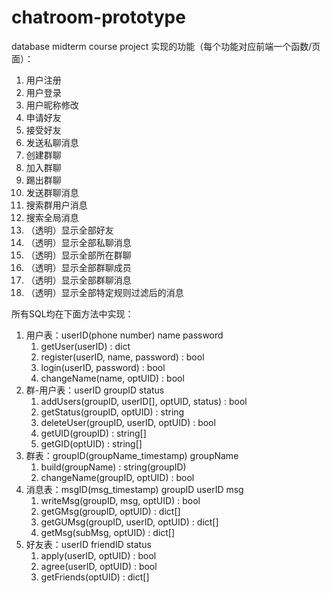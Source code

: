 # chatroom-prototype
database midterm course project
实现的功能（每个功能对应前端一个函数/页面）：
1. 用户注册
2. 用户登录
3. 用户昵称修改
4. 申请好友
5. 接受好友
6. 发送私聊消息
7. 创建群聊
8. 加入群聊
9. 踢出群聊
10. 发送群聊消息
11. 搜索群用户消息
12. 搜索全局消息
13. （透明）显示全部好友
14. （透明）显示全部私聊消息
15. （透明）显示全部所在群聊
16. （透明）显示全部群聊成员
17. （透明）显示全部群聊消息
18. （透明）显示全部特定规则过滤后的消息

所有SQL均在下面方法中实现：
1. 用户表：userID(phone number) name password
   1. getUser(userID) : dict
   2. register(userID, name, password) : bool
   3. login(userID, password) : bool
   4. changeName(name, optUID) : bool
2. 群-用户表：userID groupID status
   1. addUsers(groupID, userID[], optUID, status) : bool
   2. getStatus(groupID, optUID) : string
   3. deleteUser(groupID, userID, optUID) : bool
   4. getUID(groupID) : string[]
   5. getGID(optUID) : string[]
3. 群表：groupID(groupName_timestamp) groupName
   1. build(groupName) : string(groupID)
   2. changeName(groupID, optUID) : bool
4. 消息表：msgID(msg_timestamp) groupID userID msg
   1. writeMsg(groupID, msg, optUID) : bool
   2. getGMsg(groupID, optUID) : dict[]
   3. getGUMsg(groupID, userID, optUID) : dict[]
   4. getMsg(subMsg, optUID) : dict[]
5. 好友表：userID friendID status
   1. apply(userID, optUID) : bool
   2. agree(userID, optUID) : bool
   3. getFriends(optUID) : dict[]
